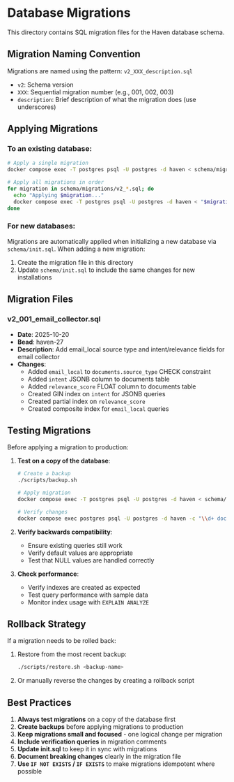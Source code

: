# Database Migrations

This directory contains SQL migration files for the Haven database schema.

## Migration Naming Convention

Migrations are named using the pattern: `v2_XXX_description.sql`

- `v2`: Schema version
- `XXX`: Sequential migration number (e.g., 001, 002, 003)
- `description`: Brief description of what the migration does (use underscores)

## Applying Migrations

### To an existing database:

```bash
# Apply a single migration
docker compose exec -T postgres psql -U postgres -d haven < schema/migrations/v2_001_email_collector.sql

# Apply all migrations in order
for migration in schema/migrations/v2_*.sql; do
  echo "Applying $migration..."
  docker compose exec -T postgres psql -U postgres -d haven < "$migration"
done
```

### For new databases:

Migrations are automatically applied when initializing a new database via `schema/init.sql`.
When adding a new migration:
1. Create the migration file in this directory
2. Update `schema/init.sql` to include the same changes for new installations

## Migration Files

### v2_001_email_collector.sql
- **Date**: 2025-10-20
- **Bead**: haven-27
- **Description**: Add email_local source type and intent/relevance fields for email collector
- **Changes**:
  - Added `email_local` to `documents.source_type` CHECK constraint
  - Added `intent` JSONB column to documents table
  - Added `relevance_score` FLOAT column to documents table
  - Created GIN index on `intent` for JSONB queries
  - Created partial index on `relevance_score`
  - Created composite index for `email_local` queries

## Testing Migrations

Before applying a migration to production:

1. **Test on a copy of the database**:
   ```bash
   # Create a backup
   ./scripts/backup.sh
   
   # Apply migration
   docker compose exec -T postgres psql -U postgres -d haven < schema/migrations/v2_XXX_description.sql
   
   # Verify changes
   docker compose exec postgres psql -U postgres -d haven -c "\\d+ documents"
   ```

2. **Verify backwards compatibility**:
   - Ensure existing queries still work
   - Verify default values are appropriate
   - Test that NULL values are handled correctly

3. **Check performance**:
   - Verify indexes are created as expected
   - Test query performance with sample data
   - Monitor index usage with `EXPLAIN ANALYZE`

## Rollback Strategy

If a migration needs to be rolled back:

1. Restore from the most recent backup:
   ```bash
   ./scripts/restore.sh <backup-name>
   ```

2. Or manually reverse the changes by creating a rollback script

## Best Practices

1. **Always test migrations** on a copy of the database first
2. **Create backups** before applying migrations to production
3. **Keep migrations small and focused** - one logical change per migration
4. **Include verification queries** in migration comments
5. **Update init.sql** to keep it in sync with migrations
6. **Document breaking changes** clearly in the migration file
7. **Use `IF NOT EXISTS` / `IF EXISTS`** to make migrations idempotent where possible
